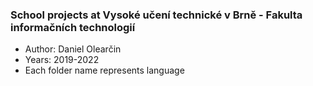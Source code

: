 ### School projects at Vysoké učení technické v Brně - Fakulta informačních technologií
  - Author: Daniel Olearčin
  - Years: 2019-2022
  - Each folder name represents language
  

